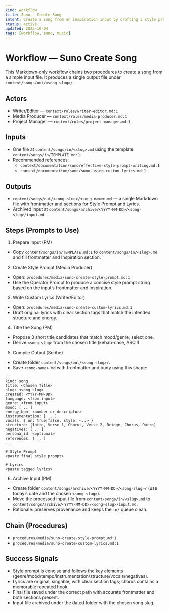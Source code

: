 ```yaml
---
kind: workflow
title: Suno — Create Song
intent: Create a song from an inspiration input by crafting a style prompt and custom lyrics, then save a single song file
status: active
updated: 2025-10-04
tags: [workflow, suno, music]
---
```


# Workflow — Suno Create Song

This Markdown‑only workflow chains two procedures to create a song from a simple input file. It produces a single output file under `content/songs/out/<song-slug>/`.

## Actors
- Writer/Editor — `context/roles/writer-editor.md:1`
- Media Producer — `context/roles/media-producer.md:1`
- Project Manager — `context/roles/project-manager.md:1`

## Inputs
- One file at `content/songs/in/<slug>.md` using the template `content/songs/in/TEMPLATE.md:1`.
- Recommended references:
  - `context/documentation/suno/effective-style-prompt-writing.md:1`
  - `context/documentation/suno/suno-using-custom-lyrics.md:1`

## Outputs
- `content/songs/out/<song-slug>/<song-name>.md` — a single Markdown file with frontmatter and sections for Style Prompt and Lyrics.
- Archived input at `content/songs/archive/<YYYY-MM-DD>/<song-slug>/input.md`.

## Steps (Prompts to Use)

1) Prepare Input (PM)
- Copy `content/songs/in/TEMPLATE.md:1` to `content/songs/in/<slug>.md` and fill frontmatter and Inspiration section.

2) Create Style Prompt (Media Producer)
- Open: `procedures/media/suno-create-style-prompt.md:1`
- Use the Operator Prompt to produce a concise style prompt string based on the input’s frontmatter and inspiration.

3) Write Custom Lyrics (Writer/Editor)
- Open: `procedures/media/suno-create-custom-lyrics.md:1`
- Draft original lyrics with clear section tags that match the intended structure and energy.

4) Title the Song (PM)
- Propose 3 short title candidates that match mood/genre; select one.
- Derive `<song-slug>` from the chosen title (kebab-case, ASCII).

5) Compile Output (Scribe)
- Create folder `content/songs/out/<song-slug>/`.
- Save `<song-name>.md` with frontmatter and body using this shape:

```
---
kind: song
title: <Chosen Title>
slug: <song-slug>
created: <YYYY-MM-DD>
language: <from input>
genre: <from input>
mood: [ .. ]
energy_bpm: <number or descriptor>
instrumentation: [ .. ]
vocals: { on: true|false, style: <..> }
structure: [Intro, Verse 1, Chorus, Verse 2, Bridge, Chorus, Outro]
negatives: [ .. ]
persona_id: <optional>
references: [ .. ]
---

# Style Prompt
<paste final style prompt>

# Lyrics
<paste tagged lyrics>
```

6) Archive Input (PM)
- Create folder `content/songs/archive/<YYYY-MM-DD>/<song-slug>/` (use today’s date and the chosen `<song-slug>`).
- Move the processed input file from `content/songs/in/<slug>.md` to `content/songs/archive/<YYYY-MM-DD>/<song-slug>/input.md`.
- Rationale: preserves provenance and keeps the `in/` queue clean.

## Chain (Procedures)
- `procedures/media/suno-create-style-prompt.md:1`
- `procedures/media/suno-create-custom-lyrics.md:1`

## Success Signals
- Style prompt is concise and follows the key elements (genre/mood/tempo/instrumentation/structure/vocals/negatives).
- Lyrics are original, singable, with clear section tags; chorus contains a memorable repeated hook.
- Final file saved under the correct path with accurate frontmatter and both sections present.
 - Input file archived under the dated folder with the chosen song slug.
